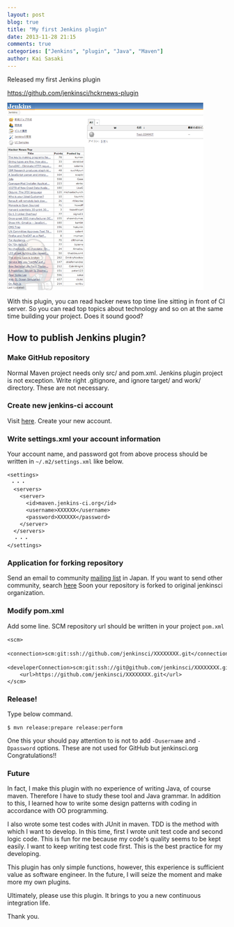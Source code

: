 ```yaml
---
layout: post
blog: true
title: "My first Jenkins plugin"
date: 2013-11-28 21:15
comments: true
categories: ["Jenkins", "plugin", "Java", "Maven"]
author: Kai Sasaki
---
```


Released my first Jenkins plugin

https://github.com/jenkinsci/hckrnews-plugin

![Screen shot](/images/posts/2013-11-28-hckrnews-plugin/screen-shot.png)

With this plugin, you can read hacker news top time line sitting in front of CI server.
So you can read top topics about technology and so on at the same time building your project. Does it sound good?

## How to publish Jenkins plugin?

### Make GitHub repository

Normal Maven project needs only src/ and pom.xml. Jenkins plugin project is not exception. 
Write right .gitignore, and ignore target/ and work/ directory. These are not necessary.

### Create new jenkins-ci account

Visit [here](https://jenkins-ci.org/account/). Create your new account.

### Write settings.xml your account information

Your account name, and password got from above process should be written in `~/.m2/settings.xml` like below.

```
<settings>
 ・・・
  <servers>
    <server>
      <id>maven.jenkins-ci.org</id>
      <username>XXXXXX</username>
      <password>XXXXXX</password>
    </server>
  </servers>
  ・・・
</settings>
```

### Application for forking repository

Send an email to community [mailing list](https://groups.google.com/forum/#!forum/jenkinsci-ja) in Japan. If you want to send other community, search [here](http://jenkins-ci.org/content/mailing-lists)
Soon your repository is forked to original jenkinsci organization.

### Modify pom.xml

Add some line. SCM repository url should be written in your project `pom.xml`

```
<scm>
    <connection>scm:git:ssh://github.com/jenkinsci/XXXXXXXX.git</connection>
    <developerConnection>scm:git:ssh://git@github.com/jenkinsci/XXXXXXXX.git</developerConnection>
    <url>https://github.com/jenkinsci/XXXXXXXX.git</url>
</scm>
```

### Release!

Type below command.

```
$ mvn release:prepare release:perform
```

One this your should pay attention to is not to add `-Dusername` and `-Dpassword` options. These are not used for GitHub but jenkinsci.org
Congratulations!!

### Future

In fact, I make this plugin with no experience of writing Java, of course maven.
Therefore I have to study these tool and Java grammar. In addition to this, I learned how to write some design patterns with coding in accordance with OO programming. 

I also wrote some test codes with JUnit in maven. TDD is the method with which I want to develop. In this time, first I wrote unit test code and second logic code. This is fun for me because my code's quality seems to be kept easily. I want to keep writing test code first. This is the best practice for my developing.

This plugin has only simple functions, however, this experience is sufficient value as software engineer. 
In the future, I will seize the moment and make more my own plugins.

Ultimately, please use this plugin. It brings to you a new continuous integration life.

Thank you.
